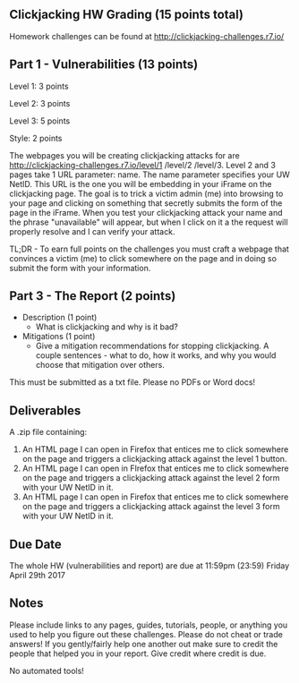 ## Clickjacking HW Grading (15 points total)
Homework challenges can be found at http://clickjacking-challenges.r7.io/

## Part 1 - Vulnerabilities (13 points)
Level 1: 3 points

Level 2: 3 points

Level 3: 5 points

Style: 2 points

The webpages you will be creating clickjacking attacks for are http://clickjacking-challenges.r7.io/level/1 /level/2 /level/3. Level 2 and 3 pages take 1 URL parameter: name. The name parameter specifies your UW NetID. This URL is the one you will be embedding in your iFrame on the clickjacking page. The goal is to trick a victim admin (me) into browsing to your page and clicking on something that secretly submits the form of the page in the iFrame. When you test your clickjacking attack your name and the phrase "unavailable" will appear, but when I click on it a the request will properly resolve and I can verify your attack.

TL;DR - To earn full points on the challenges you must craft a webpage that convinces a victim (me) to click somewhere on the page and in doing so submit the form with your information.

## Part 3 - The Report (2 points)
- Description (1 point)
	- What is clickjacking and why is it bad?
- Mitigations (1 point)
	- Give a mitigation recommendations for stopping clickjacking. A couple sentences - what to do, how it works, and why you would choose that mitigation over others.

This must be submitted as a txt file. Please no PDFs or Word docs!

## Deliverables
A .zip file containing:

1. An HTML page I can open in Firefox that entices me to click somewhere on the page and triggers a clickjacking attack against the level 1 button.
2. An HTML page I can open in FIrefox that entices me to click somewhere on the page and triggers a clickjacking attack against the level 2 form with your UW NetID in it.
1. An HTML page I can open in Firefox that entices me to click somewhere on the page and triggers a clickjacking attack against the level 3 form with your UW NetID in it.


## Due Date
The whole HW (vulnerabilities and report) are due at 11:59pm (23:59) Friday April 29th 2017

## Notes
Please include links to any pages, guides, tutorials, people, or anything you used to help you figure out these challenges. Please do not cheat or trade answers! If you gently/fairly help one another out make sure to credit the people that helped you in your report. Give credit where credit is due.

No automated tools!